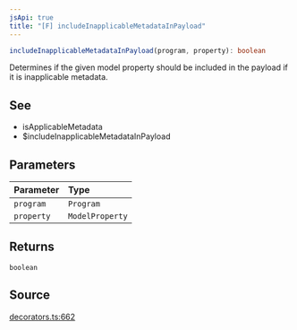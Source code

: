 ```yaml
---
jsApi: true
title: "[F] includeInapplicableMetadataInPayload"
---
```


```ts
includeInapplicableMetadataInPayload(program, property): boolean
```

Determines if the given model property should be included in the payload if it is
inapplicable metadata.

## See

- isApplicableMetadata
- $includeInapplicableMetadataInPayload

## Parameters

| Parameter  | Type            |
| :--------- | :-------------- |
| `program`  | `Program`       |
| `property` | `ModelProperty` |

## Returns

`boolean`

## Source

[decorators.ts:662](https://github.com/markcowl/cadl/blob/3db15286/packages/http/src/decorators.ts#L662)
